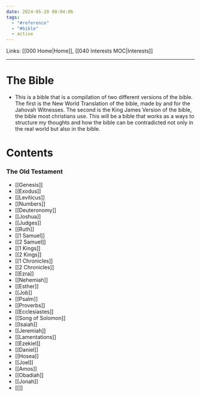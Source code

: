 ```yaml
---
date: 2024-05-28 00:04:06
tags:
  - "#reference"
  - "#bible"
  - active
---
```

Links: [[000 Home|Home]], [[040 Interests MOC|Interests]]
___
# The Bible
- This is a bible that is a compilation of two different versions of the bible. The first is the New World Translation of the bible, made by and for the Jahovah Witnesses. The second is the King James Version of the bible, the bible most christians use. This will be a bible that works as a ways to structure my thoughts and how the bible can be contradicted not only in the real world but also in the bible.
# Contents
### The Old Testament
- [[Genesis]]
- [[Exodus]]
- [[Leviticus]]
- [[Numbers]]
- [[Deuteronomy]]
- [[Joshua]]
- [[Judges]]
- [[Ruth]]
- [[1 Samuel]]
- [[2 Samuel]]
- [[1 Kings]]
- [[2 Kings]]
- [[1 Chronicles]]
- [[2 Chronicles]]
- [[Ezra]]
- [[Nehemiah]]
- [[Esther]]
- [[Job]]
- [[Psalm]]
- [[Proverbs]]
- [[Ecclesiastes]]
- [[Song of Solomon]]
- [[Isaiah]]
- [[Jeremiah]]
- [[Lamentations]]
- [[Ezekiel]]
- [[Daniel]]
- [[Hosea]]
- [[Joel]]
- [[Amos]]
- [[Obadiah]]
- [[Jonah]]
- [[]]